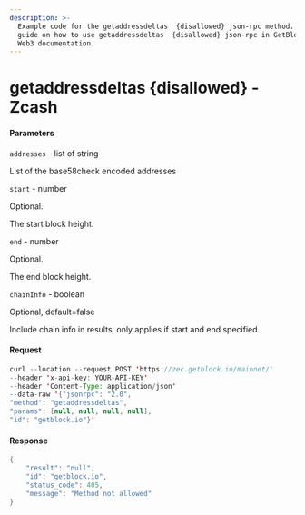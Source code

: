 ```yaml
---
description: >-
  Example code for the getaddressdeltas  {disallowed} json-rpc method. Сomplete
  guide on how to use getaddressdeltas  {disallowed} json-rpc in GetBlock.io
  Web3 documentation.
---
```


# getaddressdeltas {disallowed} - Zcash

#### Parameters

`addresses` - list of string

List of the base58check encoded addresses

`start` - number

Optional.

The start block height.

`end` - number

Optional.

The end block height.

`chainInfo` - boolean

Optional, default=false

Include chain info in results, only applies if start and end specified.

#### Request

```java
curl --location --request POST 'https://zec.getblock.io/mainnet/' 
--header 'x-api-key: YOUR-API-KEY' 
--header 'Content-Type: application/json' 
--data-raw '{"jsonrpc": "2.0",
"method": "getaddressdeltas",
"params": [null, null, null, null],
"id": "getblock.io"}'
```

#### Response

```java
{
    "result": "null",
    "id": "getblock.io",
    "status_code": 405,
    "message": "Method not allowed"
}
```
